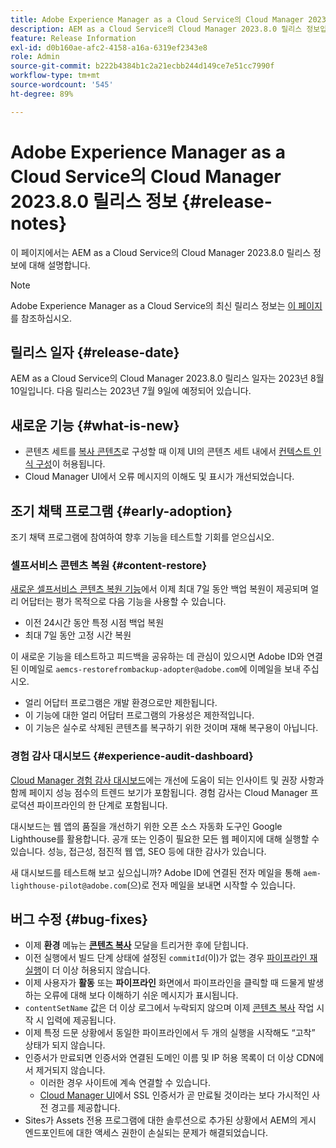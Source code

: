 ```yaml
---
title: Adobe Experience Manager as a Cloud Service의 Cloud Manager 2023.8.0 릴리스 정보
description: AEM as a Cloud Service의 Cloud Manager 2023.8.0 릴리스 정보입니다.
feature: Release Information
exl-id: d0b160ae-afc2-4158-a16a-6319ef2343e8
role: Admin
source-git-commit: b222b4384b1c2a21ecbb244d149ce7e51cc7990f
workflow-type: tm+mt
source-wordcount: '545'
ht-degree: 89%

---
```


# Adobe Experience Manager as a Cloud Service의 Cloud Manager 2023.8.0 릴리스 정보 {#release-notes}

이 페이지에서는 AEM as a Cloud Service의 Cloud Manager 2023.8.0 릴리스 정보에 대해 설명합니다.

>[!NOTE]
>
>Adobe Experience Manager as a Cloud Service의 최신 릴리스 정보는 [이 페이지](/help/release-notes/release-notes-cloud/release-notes-current.md)를 참조하십시오.

## 릴리스 일자 {#release-date}

AEM as a Cloud Service의 Cloud Manager 2023.8.0 릴리스 일자는 2023년 8월 10일입니다. 다음 릴리스는 2023년 7월 9일에 예정되어 있습니다.

## 새로운 기능 {#what-is-new}

* 콘텐츠 세트를 [복사 콘텐츠](/help/implementing/developing/tools/content-copy.md)로 구성할 때 이제 UI의 콘텐츠 세트 내에서 [컨텍스트 인식 구성](/help/implementing/developing/introduction/configurations.md)이 허용됩니다.
* Cloud Manager UI에서 오류 메시지의 이해도 및 표시가 개선되었습니다.

## 조기 채택 프로그램 {#early-adoption}

조기 채택 프로그램에 참여하여 향후 기능을 테스트할 기회를 얻으십시오.

### 셀프서비스 콘텐츠 복원 {#content-restore}

[새로운 셀프서비스 콘텐츠 복원 기능](/help/operations/restore.md)에서 이제 최대 7일 동안 백업 복원이 제공되며 얼리 어답터는 평가 목적으로 다음 기능을 사용할 수 있습니다.

* 이전 24시간 동안 특정 시점 백업 복원
* 최대 7일 동안 고정 시간 복원

이 새로운 기능을 테스트하고 피드백을 공유하는 데 관심이 있으시면 Adobe ID와 연결된 이메일로 `aemcs-restorefrombackup-adopter@adobe.com`에 이메일을 보내 주십시오.

* 얼리 어답터 프로그램은 개발 환경으로만 제한됩니다.
* 이 기능에 대한 얼리 어답터 프로그램의 가용성은 제한적입니다.
* 이 기능은 실수로 삭제된 콘텐츠를 복구하기 위한 것이며 재해 복구용이 아닙니다.

### 경험 감사 대시보드 {#experience-audit-dashboard}

[Cloud Manager 경험 감사 대시보드](/help/implementing/cloud-manager/experience-audit-dashboard.md)에는 개선에 도움이 되는 인사이트 및 권장 사항과 함께 페이지 성능 점수의 트렌드 보기가 포함됩니다. 경험 감사는 Cloud Manager 프로덕션 파이프라인의 한 단계로 포함됩니다.

대시보드는 웹 앱의 품질을 개선하기 위한 오픈 소스 자동화 도구인 Google Lighthouse를 활용합니다. 공개 또는 인증이 필요한 모든 웹 페이지에 대해 실행할 수 있습니다. 성능, 접근성, 점진적 웹 앱, SEO 등에 대한 감사가 있습니다.

새 대시보드를 테스트해 보고 싶으십니까? Adobe ID에 연결된 전자 메일을 통해 `aem-lighthouse-pilot@adobe.com`(으)로 전자 메일을 보내면 시작할 수 있습니다.

## 버그 수정 {#bug-fixes}

* 이제 **환경** 메뉴는 **[콘텐츠 복사](/help/implementing/developing/tools/content-copy.md)** 모달을 트리거한 후에 닫힙니다.
* 이전 실행에서 빌드 단계 상태에 설정된 `commitId`(이)가 없는 경우 [파이프라인 재실행](/help/implementing/cloud-manager/deploy-code.md#reexecute-deployment)이 더 이상 허용되지 않습니다.
* 이제 사용자가 **활동** 또는 **파이프라인** 화면에서 파이프라인을 클릭할 때 드물게 발생하는 오류에 대해 보다 이해하기 쉬운 메시지가 표시됩니다.
* `contentSetName` 값은 더 이상 로그에서 누락되지 않으며 이제 [콘텐츠 복사](/help/implementing/developing/tools/content-copy.md) 작업 시작 시 입력에 제공됩니다.
* 이제 특정 드문 상황에서 동일한 파이프라인에서 두 개의 실행을 시작해도 “고착” 상태가 되지 않습니다.
* 인증서가 만료되면 인증서와 연결된 도메인 이름 및 IP 허용 목록이 더 이상 CDN에서 제거되지 않습니다.
   * 이러한 경우 사이트에 계속 연결할 수 있습니다.
   * [Cloud Manager UI](/help/implementing/cloud-manager/managing-ssl-certifications/introduction-to-ssl-certificates.md)에서 SSL 인증서가 곧 만료될 것이라는 보다 가시적인 사전 경고를 제공합니다.
* Sites가 Assets 전용 프로그램에 대한 솔루션으로 추가된 상황에서 AEM의 게시 엔드포인트에 대한 액세스 권한이 손실되는 문제가 해결되었습니다.
